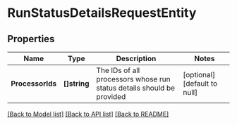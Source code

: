 # RunStatusDetailsRequestEntity

## Properties
Name | Type | Description | Notes
------------ | ------------- | ------------- | -------------
**ProcessorIds** | **[]string** | The IDs of all processors whose run status details should be provided | [optional] [default to null]

[[Back to Model list]](../README.md#documentation-for-models) [[Back to API list]](../README.md#documentation-for-api-endpoints) [[Back to README]](../README.md)

